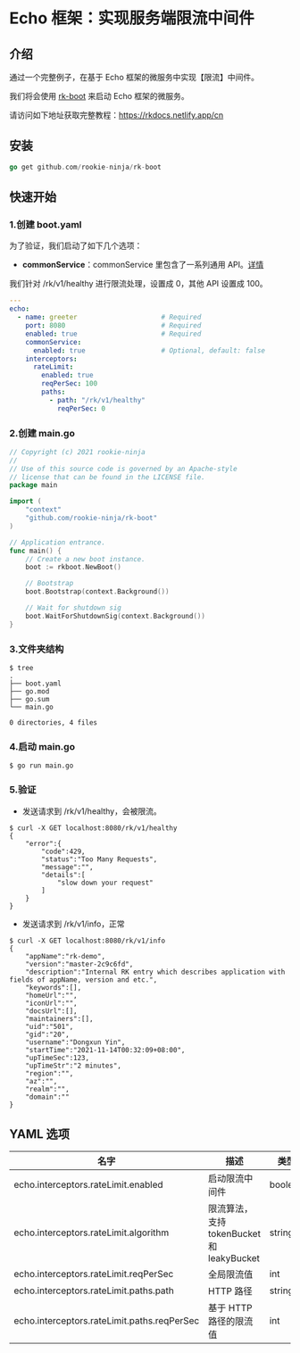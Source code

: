 # Echo 框架：实现服务端限流中间件

## 介绍
通过一个完整例子，在基于 Echo 框架的微服务中实现【限流】中间件。

我们将会使用 [rk-boot](https://github.com/rookie-ninja/rk-boot) 来启动 Echo 框架的微服务。

请访问如下地址获取完整教程：https://rkdocs.netlify.app/cn

## 安装
```go
go get github.com/rookie-ninja/rk-boot
```

## 快速开始
### 1.创建 boot.yaml
为了验证，我们启动了如下几个选项：
- **commonService**：commonService 里包含了一系列通用 API。[详情](https://github.com/rookie-ninja/rk-echo#common-service-1)

我们针对 /rk/v1/healthy 进行限流处理，设置成 0，其他 API 设置成 100。

```yaml
---
echo:
  - name: greeter                     # Required
    port: 8080                        # Required
    enabled: true                     # Required
    commonService:
      enabled: true                   # Optional, default: false
    interceptors:
      rateLimit:
        enabled: true
        reqPerSec: 100
        paths:
          - path: "/rk/v1/healthy"
            reqPerSec: 0
```

### 2.创建 main.go 
```go
// Copyright (c) 2021 rookie-ninja
//
// Use of this source code is governed by an Apache-style
// license that can be found in the LICENSE file.
package main

import (
	"context"
	"github.com/rookie-ninja/rk-boot"
)

// Application entrance.
func main() {
	// Create a new boot instance.
	boot := rkboot.NewBoot()

	// Bootstrap
	boot.Bootstrap(context.Background())

	// Wait for shutdown sig
	boot.WaitForShutdownSig(context.Background())
}
```

### 3.文件夹结构 
```
$ tree
.
├── boot.yaml
├── go.mod
├── go.sum
└── main.go

0 directories, 4 files
```

### 4.启动 main.go
```
$ go run main.go
```

### 5.验证
- 发送请求到 /rk/v1/healthy，会被限流。

```
$ curl -X GET localhost:8080/rk/v1/healthy
{
    "error":{
        "code":429,
        "status":"Too Many Requests",
        "message":"",
        "details":[
            "slow down your request"
        ]
    }
}
```

- 发送请求到 /rk/v1/info，正常

```
$ curl -X GET localhost:8080/rk/v1/info
{
    "appName":"rk-demo",
    "version":"master-2c9c6fd",
    "description":"Internal RK entry which describes application with fields of appName, version and etc.",
    "keywords":[],
    "homeUrl":"",
    "iconUrl":"",
    "docsUrl":[],
    "maintainers":[],
    "uid":"501",
    "gid":"20",
    "username":"Dongxun Yin",
    "startTime":"2021-11-14T00:32:09+08:00",
    "upTimeSec":123,
    "upTimeStr":"2 minutes",
    "region":"",
    "az":"",
    "realm":"",
    "domain":""
}
```

## YAML 选项

| 名字 | 描述 | 类型 | 默认值 |
| ------ | ------ | ------ | ------ |
| echo.interceptors.rateLimit.enabled | 启动限流中间件 | boolean | false |
| echo.interceptors.rateLimit.algorithm | 限流算法， 支持 tokenBucket 和 leakyBucket | string | tokenBucket |
| echo.interceptors.rateLimit.reqPerSec | 全局限流值 | int | 0 |
| echo.interceptors.rateLimit.paths.path | HTTP 路径 | string | "" |
| echo.interceptors.rateLimit.paths.reqPerSec | 基于 HTTP 路径的限流值 | int | 0 |


